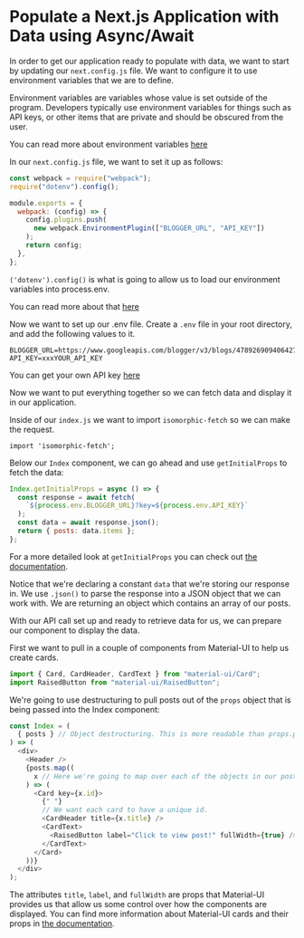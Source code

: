# Populate a Next.js Application with Data using Async/Await

In order to get our application ready to populate with data, we want to start by updating our `next.config.js` file. We want to configure it to use environment variables that we are to define.

Environment variables are variables whose value is set outside of the program. Developers typically use environment variables for things such as API keys, or other items that are private and should be obscured from the user.

You can read more about environment variables [here](https://medium.com/chingu/an-introduction-to-environment-variables-and-how-to-use-them-f602f66d15fa#:~:text=An%20environment%20variable%20is%20a,at%20a%20point%20in%20time.)

In our `next.config.js` file, we want to set it up as follows:

```js
const webpack = require("webpack");
require("dotenv").config();

module.exports = {
  webpack: (config) => {
    config.plugins.push(
      new webpack.EnvironmentPlugin(["BLOGGER_URL", "API_KEY"])
    );
    return config;
  },
};
```

`('dotenv').config()` is what is going to allow us to load our environment variables into process.env.

You can read more about that [here](http://zetcode.com/javascript/dotenv/)

Now we want to set up our .env file. Create a `.env` file in your root directory, and add the following values to it.

```
BLOGGER_URL=https://www.googleapis.com/blogger/v3/blogs/4789269094064278868/posts
API_KEY=xxxYOUR_API_KEY
```

You can get your own API key [here](https://developers.google.com/blogger)

Now we want to put everything together so we can fetch data and display it in our application.

Inside of our `index.js` we want to import `isomorphic-fetch` so we can make the request.

`import 'isomorphic-fetch';`

Below our `Index` component, we can go ahead and use `getInitialProps` to fetch the data:

```js
Index.getInitialProps = async () => {
  const response = await fetch(
    `${process.env.BLOGGER_URL}?key=${process.env.API_KEY}`
  );
  const data = await response.json();
  return { posts: data.items };
};
```

For a more detailed look at `getInitialProps` you can check out [the documentation](https://nextjs.org/docs/api-reference/data-fetching/getInitialProps).

Notice that we're declaring a constant `data` that we're storing our response in. We use `.json()` to parse the response into a JSON object that we can work with. We are returning an object which contains an array of our posts.

With our API call set up and ready to retrieve data for us, we can prepare our component to display the data.

First we want to pull in a couple of components from Material-UI to help us create cards.

```js
import { Card, CardHeader, CardText } from "material-ui/Card";
import RaisedButton from "material-ui/RaisedButton";
```

We're going to use destructuring to pull posts out of the `props` object that is being passed into the Index component:

```js
const Index = (
  { posts } // Object destructuring. This is more readable than props.posts.
) => (
  <div>
    <Header />
    {posts.map((
      x // Here we're going to map over each of the objects in our posts array, and create a card for each one.
    ) => (
      <Card key={x.id}>
        {" "}
        // We want each card to have a unique id.
        <CardHeader title={x.title} />
        <CardText>
          <RaisedButton label="Click to view post!" fullWidth={true} />
        </CardText>
      </Card>
    ))}
  </div>
);
```

The attributes `title`, `label`, and `fullWidth` are props that Material-UI provides us that allow us some control over how the components are displayed. You can find more information about Material-UI cards and their props in [the documentation](https://material-ui.com/components/cards/).
